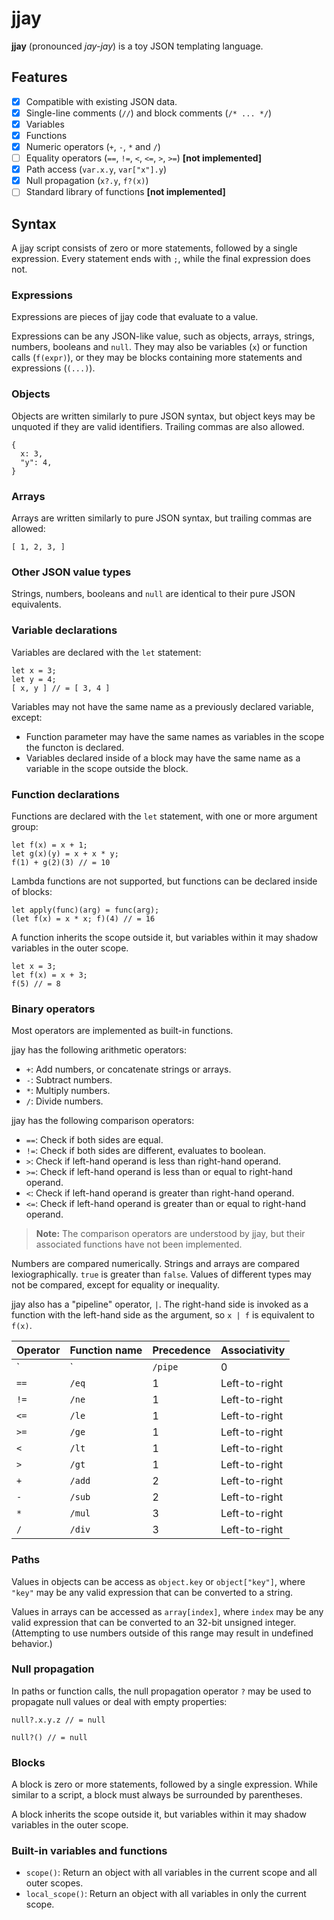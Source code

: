 # jjay

**jjay** (pronounced *jay-jay*) is a toy JSON templating language.

## Features

- [x] Compatible with existing JSON data.
- [x] Single-line comments (`//`) and block comments (`/* ... */`)
- [x] Variables
- [x] Functions
- [x] Numeric operators (`+`, `-`, `*` and `/`)
- [ ] Equality operators (`==`, `!=`, `<`, `<=`, `>`, `>=`) **[not implemented]**
- [x] Path access (`var.x.y`, `var["x"].y`)
- [x] Null propagation (`x?.y`, `f?(x)`)
- [ ] Standard library of functions **[not implemented]**

## Syntax

A jjay script consists of zero or more statements, followed by a single expression.
Every statement ends with `;`, while the final expression does not.

### Expressions

Expressions are pieces of jjay code that evaluate to a value.

Expressions can be any JSON-like value, such as objects, arrays, strings, numbers, booleans and
`null`. They may also be variables (`x`) or function calls (`f(expr)`), or they may be blocks
containing more statements and expressions (`(...)`).

### Objects

Objects are written similarly to pure JSON syntax, but object keys may be unquoted if they are valid
identifiers. Trailing commas are also allowed.

```
{
  x: 3,
  "y": 4,
}
```

### Arrays

Arrays are written similarly to pure JSON syntax, but trailing commas are allowed:

```
[ 1, 2, 3, ]
```

### Other JSON value types

Strings, numbers, booleans and `null` are identical to their pure JSON equivalents.

### Variable declarations

Variables are declared with the `let` statement:

```
let x = 3;
let y = 4;
[ x, y ] // = [ 3, 4 ]
```

Variables may not have the same name as a previously declared variable, except:
* Function parameter may have the same names as variables in the scope the functon is declared.
* Variables declared inside of a block may have the same name as a variable in the scope outside the
  block.

### Function declarations

Functions are declared with the `let` statement, with one or more argument group:

```
let f(x) = x + 1;
let g(x)(y) = x + x * y;
f(1) + g(2)(3) // = 10
```

Lambda functions are not supported, but functions can be declared inside of blocks:

```
let apply(func)(arg) = func(arg);
(let f(x) = x * x; f)(4) // = 16
```

A function inherits the scope outside it, but variables within it may shadow variables in the outer
scope.

```
let x = 3;
let f(x) = x + 3;
f(5) // = 8
```

### Binary operators

Most operators are implemented as built-in functions.

jjay has the following arithmetic operators:

* `+`: Add numbers, or concatenate strings or arrays.
* `-`: Subtract numbers.
* `*`: Multiply numbers.
* `/`: Divide numbers.

jjay has the following comparison operators:

* `==`: Check if both sides are equal.
* `!=`: Check if both sides are different, evaluates to boolean.
* `>`: Check if left-hand operand is less than right-hand operand.
* `>=`: Check if left-hand operand is less than or equal to right-hand operand.
* `<`: Check if left-hand operand is greater than right-hand operand.
* `<=`: Check if left-hand operand is greater than or equal to right-hand operand.

> **Note:** The comparison operators are understood by jjay, but their associated functions have
  not been implemented.

Numbers are compared numerically. Strings and arrays are compared lexiographically. `true` is
greater than `false`. Values of different types may not be compared, except for equality or
inequality.

jjay also has a "pipeline" operator, `|`. The right-hand side is invoked as a function with the
left-hand side as the argument, so `x | f` is equivalent to `f(x)`.

| Operator | Function name | Precedence | Associativity |
|----------|---------------|------------|---------------|
| `|`      | `/pipe`       | 0          | Left-to-right |
| `==`     | `/eq`         | 1          | Left-to-right |
| `!=`     | `/ne`         | 1          | Left-to-right |
| `<=`     | `/le`         | 1          | Left-to-right |
| `>=`     | `/ge`         | 1          | Left-to-right |
| `<`      | `/lt`         | 1          | Left-to-right |
| `>`      | `/gt`         | 1          | Left-to-right |
| `+`      | `/add`        | 2          | Left-to-right |
| `-`      | `/sub`        | 2          | Left-to-right |
| `*`      | `/mul`        | 3          | Left-to-right |
| `/`      | `/div`        | 3          | Left-to-right |

### Paths

Values in objects can be access as `object.key` or `object["key"]`, where `"key"` may be any valid expression that can be converted to a string.

Values in arrays can be accessed as `array[index]`, where `index` may be any valid expression that can be converted to an 32-bit unsigned integer. (Attempting to use numbers outside of this range may result in undefined behavior.)

### Null propagation

In paths or function calls, the null propagation operator `?` may be used to propagate null values or
deal with empty properties:

```
null?.x.y.z // = null
```

```
null?() // = null
```

### Blocks

A block is zero or more statements, followed by a single expression. While similar to a script,
a block must always be surrounded by parentheses.

A block inherits the scope outside it, but variables within it may shadow variables in the outer
scope.

### Built-in variables and functions

* `scope()`: Return an object with all variables in the current scope and all outer scopes.
* `local_scope()`: Return an object with all variables in only the current scope.

